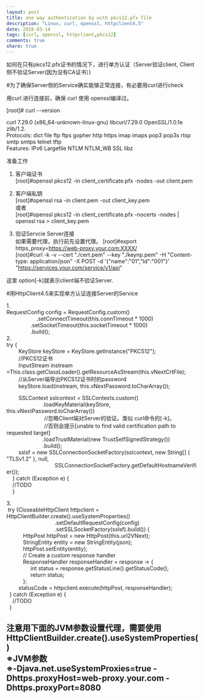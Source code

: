 ```yaml
---
layout: post
title: one way authentication by with pkcs12.pfx file
description: "Linux, curl, openssl, httpclient4.5"
date: 2018-03-14
tags: [curl, openssl, httpclient,pkcs12]
comments: true
share: true
---
```


如何在只有pkcs12.pfx证书的情况下，进行单方认证（Server验证client, Client侧不验证Server(因为没有CA证书）)  

#为了确保Server侧的Service确实能够正常连接，有必要用curl进行check  

用curl 进行连接前，确保 curl 使用 openssl编译过。  

[root]# curl --version  

curl 7.29.0 (x86_64-unknown-linux-gnu) libcurl/7.29.0 OpenSSL/1.0.1e zlib/1.2.  
Protocols: dict file ftp ftps gopher http https imap imaps pop3 pop3s rtsp smtp smtps telnet tftp  
Features: IPv6 Largefile NTLM NTLM_WB SSL libz  

准备工作  
1. 客户端证书  
[root]#openssl pkcs12 -in client_certificate.pfx -nodes -out client.pem  

2. 客户端私钥  
[root]#openssl rsa -in client.pem -out client_key.pem  
或者  
[root]#openssl pkcs12 -in client_certificate.pfx -nocerts -nodes | openssl rsa > client_key.pem  

3. 验证Servcie Server连接  
如果需要代理，执行前先设置代理。 
[root]#export https_proxy=https://web-proxy.your.com:XXXX/  
[root]#curl -k -v --cert "./cert.pem" --key "./keynp.pem" -H "Content-type: application/json" -X POST -d '{"name":"01","Id":"001"}' "https://services.your.com/service/v1/api"  

这里 option[-k]就表示client端不验证Server.  


#用HttpClient4.5来实现单方认证连接Server的Service  

1.<br>
RequestConfig config = RequestConfig.custom()  
&nbsp;&nbsp;&nbsp;&nbsp;&nbsp;&nbsp;&nbsp;&nbsp;&nbsp;&nbsp;&nbsp;   &nbsp;&nbsp;&nbsp;&nbsp;&nbsp;&nbsp;&nbsp;&nbsp;.setConnectTimeout(this.connTimeout * 1000)  
&nbsp;&nbsp;&nbsp;&nbsp;&nbsp;&nbsp;&nbsp;&nbsp;&nbsp;&nbsp;&nbsp;&nbsp;&nbsp;&nbsp;&nbsp;&nbsp;.setSocketTimeout(this.socketTimeout * 1000)  
&nbsp;&nbsp;&nbsp;&nbsp;&nbsp;&nbsp;&nbsp;&nbsp;&nbsp;&nbsp;&nbsp;&nbsp;&nbsp;&nbsp;&nbsp;&nbsp;.build();  
2.<br>
try {  
&nbsp;&nbsp;&nbsp;&nbsp;&nbsp;&nbsp;&nbsp;&nbsp;KeyStore keyStore = KeyStore.getInstance("PKCS12");  
&nbsp;&nbsp;&nbsp;&nbsp;&nbsp;&nbsp;&nbsp;&nbsp;//PKCS12证书  
&nbsp;&nbsp;&nbsp;&nbsp;&nbsp;&nbsp;&nbsp;&nbsp;InputStream instream =This.class.getClassLoader().getResourceAsStream(this.vNextCrtFile);  
&nbsp;&nbsp;&nbsp;&nbsp;&nbsp;&nbsp;&nbsp;&nbsp;//从Server端导出PKCS12证书时的password  
&nbsp;&nbsp;&nbsp;&nbsp;&nbsp;&nbsp;&nbsp;&nbsp;keyStore.load(instream, this.vNextPassword.toCharArray());  
  
&nbsp;&nbsp;&nbsp;&nbsp;&nbsp;&nbsp;&nbsp;&nbsp;SSLContext sslcontext = SSLContexts.custom()  
&nbsp;&nbsp;&nbsp;&nbsp;&nbsp;&nbsp;&nbsp;&nbsp;&nbsp;&nbsp;&nbsp;&nbsp;&nbsp;&nbsp;&nbsp;&nbsp;&nbsp;&nbsp;&nbsp;&nbsp;&nbsp;&nbsp;&nbsp;&nbsp;.loadKeyMaterial(keyStore, this.vNextPassword.toCharArray())  
&nbsp;&nbsp;&nbsp;&nbsp;&nbsp;&nbsp;&nbsp;&nbsp;&nbsp;&nbsp;&nbsp;&nbsp;&nbsp;&nbsp;&nbsp;&nbsp;&nbsp;&nbsp;&nbsp;&nbsp;&nbsp;&nbsp;&nbsp;&nbsp; //忽略Client端对Server的验证。类似 curl命令的[-k]。  
&nbsp;&nbsp;&nbsp;&nbsp;&nbsp;&nbsp;&nbsp;&nbsp;&nbsp;&nbsp;&nbsp;&nbsp;&nbsp;&nbsp;&nbsp;&nbsp;&nbsp;&nbsp;&nbsp;&nbsp;&nbsp;&nbsp;&nbsp;&nbsp; //否则会提示[unable to find valid certification path to requested target]  
&nbsp;&nbsp;&nbsp;&nbsp;&nbsp;&nbsp;&nbsp;&nbsp;&nbsp;&nbsp;&nbsp;&nbsp;&nbsp;&nbsp;&nbsp;&nbsp;&nbsp;&nbsp;&nbsp;&nbsp;&nbsp;&nbsp;&nbsp;&nbsp;.loadTrustMaterial(new TrustSelfSignedStrategy())  
&nbsp;&nbsp;&nbsp;&nbsp;&nbsp;&nbsp;&nbsp;&nbsp;&nbsp;&nbsp;&nbsp;&nbsp;&nbsp;&nbsp;&nbsp;&nbsp;&nbsp;&nbsp;&nbsp;&nbsp;&nbsp;&nbsp;&nbsp;&nbsp;.build();  
&nbsp;&nbsp;&nbsp;&nbsp;&nbsp;&nbsp;&nbsp;&nbsp;sslsf = new SSLConnectionSocketFactory(sslcontext, new String[] { "TLSv1.2" }, null,  
&nbsp;&nbsp;&nbsp;&nbsp;&nbsp;&nbsp;&nbsp;&nbsp;&nbsp;&nbsp;&nbsp;&nbsp;&nbsp;&nbsp;&nbsp;&nbsp;&nbsp;&nbsp;&nbsp;&nbsp;&nbsp;&nbsp;&nbsp;&nbsp;&nbsp;&nbsp;&nbsp;&nbsp;&nbsp;&nbsp;&nbsp;&nbsp;SSLConnectionSocketFactory.getDefaultHostnameVerifier());  
&nbsp;&nbsp;&nbsp;&nbsp;} catch (Exception e) {  
&nbsp;&nbsp;&nbsp;&nbsp;//TODO  
&nbsp;&nbsp;&nbsp;&nbsp;}  

3.<br>
&nbsp;try (CloseableHttpClient httpclient = HttpClientBuilder.create().useSystemProperties()  
&nbsp;&nbsp;&nbsp;&nbsp;&nbsp;&nbsp;&nbsp;&nbsp;&nbsp;&nbsp;&nbsp;&nbsp;&nbsp;&nbsp;&nbsp;&nbsp;&nbsp;&nbsp;&nbsp;&nbsp;&nbsp;&nbsp;&nbsp;&nbsp;&nbsp;&nbsp;&nbsp;&nbsp;&nbsp;&nbsp;&nbsp;&nbsp;.setDefaultRequestConfig(config)  
&nbsp;&nbsp;&nbsp;&nbsp;&nbsp;&nbsp;&nbsp;&nbsp;&nbsp;&nbsp;&nbsp;&nbsp;&nbsp;&nbsp;&nbsp;&nbsp;&nbsp;&nbsp;&nbsp;&nbsp;&nbsp;&nbsp;&nbsp;&nbsp;&nbsp;&nbsp;&nbsp;&nbsp;&nbsp;&nbsp;&nbsp;&nbsp;.setSSLSocketFactory(sslsf).build()) {  
&nbsp;&nbsp;&nbsp;&nbsp;&nbsp;&nbsp;&nbsp;&nbsp;&nbsp;&nbsp;&nbsp;HttpPost httpPost = new HttpPost(this.url2VNext);  
&nbsp;&nbsp;&nbsp;&nbsp;&nbsp;&nbsp;&nbsp;&nbsp;&nbsp;&nbsp;&nbsp;StringEntity entity = new StringEntity(json);  
&nbsp;&nbsp;&nbsp;&nbsp;&nbsp;&nbsp;&nbsp;&nbsp;&nbsp;&nbsp;&nbsp;httpPost.setEntity(entity);  
&nbsp;&nbsp;&nbsp;&nbsp;&nbsp;&nbsp;&nbsp;&nbsp;&nbsp;&nbsp;&nbsp;// Create a custom response handler  
&nbsp;&nbsp;&nbsp;&nbsp;&nbsp;&nbsp;&nbsp;&nbsp;&nbsp;&nbsp;&nbsp;ResponseHandler<Integer> responseHandler = response -> {<br>
&nbsp;&nbsp;&nbsp;&nbsp;&nbsp;&nbsp;&nbsp;&nbsp;&nbsp;&nbsp;&nbsp;&nbsp;&nbsp;&nbsp;&nbsp;&nbsp;int status = response.getStatusLine().getStatusCode();<br>
&nbsp;&nbsp;&nbsp;&nbsp;&nbsp;&nbsp;&nbsp;&nbsp;&nbsp;&nbsp;&nbsp;&nbsp;&nbsp;&nbsp;&nbsp;&nbsp;return status;<br>
&nbsp;&nbsp;&nbsp;&nbsp;&nbsp;&nbsp;&nbsp;&nbsp;&nbsp;&nbsp;&nbsp;};<br>
&nbsp;&nbsp;&nbsp;&nbsp;&nbsp;&nbsp;&nbsp;&nbsp;statusCode = httpclient.execute(httpPost, responseHandler);<br>
&nbsp;&nbsp;} catch (Exception e) {<br>
&nbsp;&nbsp;&nbsp;&nbsp;//TODO <br>
&nbsp;&nbsp;}<br>

 注意用下面的JVM参数设置代理，需要使用HttpClientBuilder.create().useSystemProperties()<br>
 ※JVM参数<br>
 ※-Djava.net.useSystemProxies=true -Dhttps.proxyHost=web-proxy.your.com -Dhttps.proxyPort=8080<br>
---